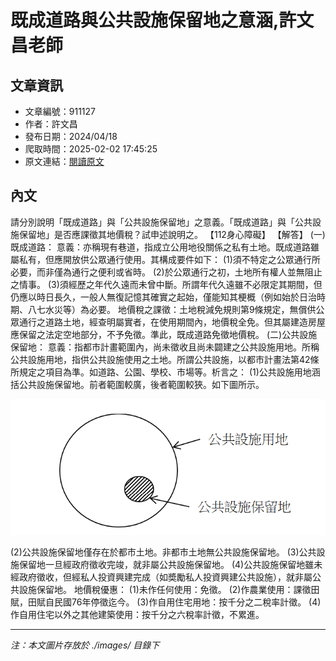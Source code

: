 # 既成道路與公共設施保留地之意涵,許文昌老師

## 文章資訊
- 文章編號：911127
- 作者：許文昌
- 發布日期：2024/04/18
- 爬取時間：2025-02-02 17:45:25
- 原文連結：[閱讀原文](https://real-estate.get.com.tw/Columns/detail.aspx?no=911127)

## 內文
請分別說明「既成道路」與「公共設施保留地」之意義。「既成道路」與「公共設施保留地」是否應課徵其地價稅？試申述說明之。
【112身心障礙】
【解答】
(一)既成道路：
意義：亦稱現有巷道，指成立公用地役關係之私有土地。既成道路雖屬私有，但應開放供公眾通行使用。其構成要件如下：
(1)須不特定之公眾通行所必要，而非僅為通行之便利或省時。
(2)於公眾通行之初，土地所有權人並無阻止之情事。
(3)須經歷之年代久遠而未曾中斷。所謂年代久遠雖不必限定其期間，但仍應以時日長久，一般人無復記憶其確實之起始，僅能知其梗概（例如始於日治時期、八七水災等）為必要。
地價稅之課徵：土地稅減免規則第9條規定，無償供公眾通行之道路土地，經查明屬實者，在使用期間內，地價稅全免。但其屬建造房屋應保留之法定空地部分，不予免徵。準此，既成道路免徵地價稅。
(二)公共設施保留地：
意義：指都市計畫範圍內，尚未徵收且尚未闢建之公共設施用地。所稱公共設施用地，指供公共設施使用之土地。所謂公共設施，以都市計畫法第42條所規定之項目為準。如道路、公園、學校、市場等。析言之：
(1)公共設施用地涵括公共設施保留地。前者範圍較廣，後者範圍較狹。如下圖所示。

![圖片](./images/911127_e7eb30a5.png)

(2)公共設施保留地僅存在於都市土地。非都市土地無公共設施保留地。
(3)公共設施保留地一旦經政府徵收完竣，就非屬公共設施保留地。
(4)公共設施保留地雖未經政府徵收，但經私人投資興建完成（如奬勵私人投資興建公共設施），就非屬公共設施保留地。
地價稅優惠：
(1)未作任何使用：免徵。
(2)作農業使用：課徵田賦，田賦自民國76年停徵迄今。
(3)作自用住宅用地：按千分之二稅率計徵。
(4)作自用住宅以外之其他建築使用：按千分之六稅率計徵，不累進。

---
*注：本文圖片存放於 ./images/ 目錄下*
